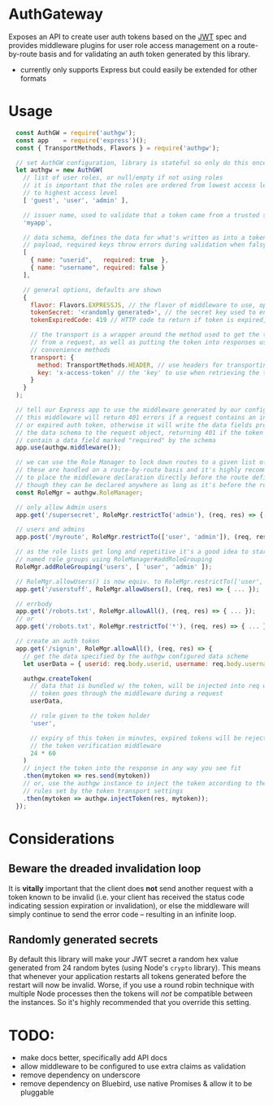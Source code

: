 AuthGateway
===============

Exposes an API to create user auth tokens based on the [JWT](jwt.io) spec and provides middleware plugins for user role access management on a route-by-route basis and for validating an auth token generated by this library.

- currently only supports Express but could easily be extended for other formats

# Usage

```js
  const AuthGW = require('authgw');
  const app    = require('express')();
  const { TransportMethods, Flavors } = require('authgw');

  // set AuthGW configuration, library is stateful so only do this once
  let authgw = new AuthGW(
    // list of user roles, or null/empty if not using roles
    // it is important that the roles are ordered from lowest access level
    // to highest access level
    [ 'guest', 'user', 'admin' ],

    // issuer name, used to validate that a token came from a trusted source
    'myapp',

    // data schema, defines the data for what's written as into a token's
    // payload, required keys throw errors during validation when falsy
    [
      { name: "userid",   required: true  },
      { name: "username", required: false }
    ],

    // general options, defaults are shown
    {
      flavor: Flavors.EXPRESSJS, // the flavor of middleware to use, options found in lib/flavors.js
      tokenSecret: '<randomly generated>', // the secret key used to encrypt the tokens
      tokenExpiredCode: 419 // HTTP code to return if token is expired, 419 Session Timeout (unofficial) is the default

      // the transport is a wrapper around the method used to get the token
      // from a request, as well as putting the token into responses using
      // convenience methods
      transport: {
        method: TransportMethods.HEADER, // use headers for transporting tokens, options found in the TokenTransports enumeration
        key: 'x-access-token' // the 'key' to use when retrieving the token, in this case a header name
      }
    }
  );

  // tell our Express app to use the middleware generated by our configuration
  // this middleware will return 401 errors if a request contains an invalid
  // or expired auth token, otherwise it will write the data fields provided by
  // the data schema to the request object, returning 401 if the token does not
  // contain a data field marked "required" by the schema
  app.use(authgw.middleware());

  // we can use the Role Manager to lock down routes to a given list of roles,
  // these are handled on a route-by-route basis and it's highly recommended
  // to place the middleware declaration directly before the route definition,
  // though they can be declared anywhere as long as it's before the route def
  const RoleMgr = authgw.RoleManager;

  // only allow Admin users
  app.get('/supersecret', RoleMgr.restrictTo('admin'), (req, res) => { ... });

  // users and admins
  app.post('/myroute', RoleMgr.restrictTo(['user', 'admin']), (req, res) => { ... });

  // as the role lists get long and repetitive it's a good idea to start creating
  // named role groups using RoleManager#addRoleGrouping
  RoleMgr.addRoleGrouping('users', [ 'user', 'admin' ]);

  // RoleMgr.allowUsers() is now equiv. to RoleMgr.restrictTo(['user', 'admin'])
  app.get('/userstuff', RoleMgr.allowUsers(), (req, res) => { ... });

  // errbody
  app.get('/robots.txt', RoleMgr.allowAll(), (req, res) => { ... });
  // or
  app.get('/robots.txt', RoleMgr.restrictTo('*'), (req, res) => { ... });

  // create an auth token
  app.get('/signin', RoleMgr.allowAll(), (req, res) => {
    // get the data specified by the authgw configured data scheme
    let userData = { userid: req.body.userid, username: req.body.username };

    authgw.createToken(
      // data that is bundled w/ the token, will be injected into req when this
      // token goes through the middleware during a request
      userData,

      // role given to the token holder
      'user',

      // expiry of this token in minutes, expired tokens will be rejected by
      // the token verification middleware
      24 * 60
    )
    // inject the token into the response in any way you see fit
    .then(mytoken => res.send(mytoken))
    // or, use the authgw instance to inject the token according to the
    // rules set by the token transport settings
    .then(mytoken => authgw.injectToken(res, mytoken));
  });
```

# Considerations
## Beware the dreaded invalidation loop
It is **vitally** important that the client does **not** send another request with a token known to be invalid (i.e. your client has received the status code indicating session expiration or invalidation), or else the middleware will simply continue to send the error code – resulting in an infinite loop.

## Randomly generated secrets
By default this library will make your JWT secret a random hex value generated from 24 random bytes (using Node's `crypto` library). This means that whenever your application restarts all tokens generated before the restart will now be invalid. Worse, if you use a round robin technique with multiple Node processes then the tokens will *not* be compatible between the instances. So it's highly recommended that you override this setting.

# TODO:
- make docs better, specifically add API docs
- allow middleware to be configured to use extra claims as validation
- remove dependency on underscore
- remove dependency on Bluebird, use native Promises & allow it to be pluggable
